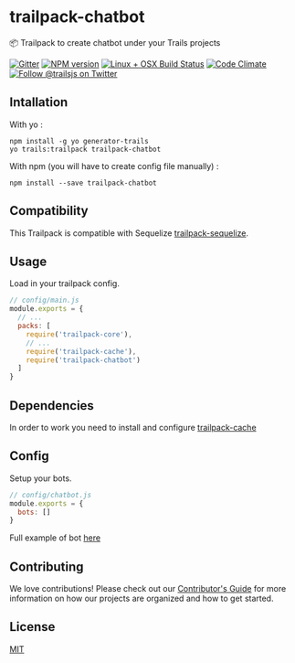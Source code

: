 # trailpack-chatbot
:package: Trailpack to create chatbot under your Trails projects

[![Gitter][gitter-image]][gitter-url]
[![NPM version][npm-image]][npm-url]
[![Linux + OSX Build Status][ci-image]][ci-url]
[![Code Climate][codeclimate-image]][codeclimate-url]
[![Follow @trailsjs on Twitter][twitter-image]][twitter-url]


## Intallation
With yo : 

```
npm install -g yo generator-trails
yo trails:trailpack trailpack-chatbot
```

With npm (you will have to create config file manually) :
 
`npm install --save trailpack-chatbot`


## Compatibility

This Trailpack is compatible with Sequelize [trailpack-sequelize](https://github.com/trailsjs/trailpack-sequelize).

## Usage
Load in your trailpack config.

```js
// config/main.js
module.exports = {
  // ...
  packs: [
    require('trailpack-core'),
    // ...
    require('trailpack-cache'),
    require('trailpack-chatbot')
  ]
}
```

## Dependencies 
In order to work you need to install and configure [trailpack-cache](https://github.com/trailsjs/trailpack-cache)

## Config
Setup your bots.

```js
// config/chatbot.js
module.exports = {
  bots: []
}
```

Full example of bot [here](https://github.com/mylisabox/trailpack-chatbot/blob/master/test/dialogs/example.json)

## Contributing
We love contributions! Please check out our [Contributor's Guide](https://github.com/trailsjs/trails/blob/master/.github/CONTRIBUTING.md) for more
information on how our projects are organized and how to get started.

## License
[MIT](https://github.com/mylisabox/trailpack-chatbot/blob/master/LICENSE)

[npm-image]: https://img.shields.io/npm/v/trailpack-chatbot.svg?style=flat-square
[npm-url]: https://npmjs.org/package/trailpack-chatbot
[ci-image]: https://img.shields.io/travis/mylisabox/trailpack-chatbot.svg?style=flat-square&label=Linux%20/%20OSX
[ci-url]: https://travis-ci.org/mylisabox/trailpack-chatbot
[codeclimate-image]: https://img.shields.io/codeclimate/github/mylisabox/trailpack-chatbot.svg?style=flat-square
[codeclimate-url]: https://codeclimate.com/github/mylisabox/trailpack-chatbot
[gitter-image]: http://img.shields.io/badge/+%20GITTER-JOIN%20CHAT%20%E2%86%92-1DCE73.svg?style=flat-square
[gitter-url]: https://gitter.im/mylisabox/trails
[twitter-image]: https://img.shields.io/twitter/follow/trailsjs.svg?style=social
[twitter-url]: https://twitter.com/trailsjs

